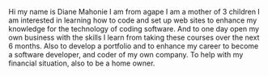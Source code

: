 Hi my name is Diane Mahonie I am from agape I am a mother of 3 children I am interested in learning how to code and set up web sites to enhance my knowledge for the technology of coding software. And to one day open my own business with the skills I learn from taking these courses over the next 6 months. Also to develop a portfolio and to enhance my career to become a software developer, and coder of my own company. To help with my financial situation, also to be a home owner.
